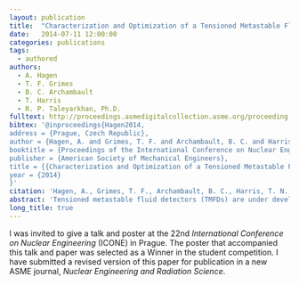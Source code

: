 ```yaml
---
layout: publication
title:  "Characterization and Optimization of a Tensioned Metastable Fluid Nuclear Particle Sensor Using Laser Based Profilimetry"
date:   2014-07-11 12:00:00
categories: publications
tags:
  - authored
authors:
  - A. Hagen
  - T. F. Grimes
  - B. C. Archambault
  - T. Harris
  - R. P. Taleyarkhan, Ph.D.
fulltext: http://proceedings.asmedigitalcollection.asme.org/proceeding.aspx?articleID=1937292
bibtex: '@inproceedings{Hagen2014,
address = {Prague, Czech Republic},
author = {Hagen, A. and Grimes, T. F. and Archambault, B. C. and Harris, T. N. and Taleyarkhan, R. P.},
booktitle = {Proceedings of the International Conference on Nuclear Engineering},
publisher = {American Society of Mechanical Engineers},
title = {{Characterization and Optimization of a Tensioned Metastable Fluid Nuclear Particle Sensor Using Laser Based Profilimetry}},
year = {2014}
}'
citation: 'Hagen, A., Grimes, T. F., Archambault, B. C., Harris, T. N., & Taleyarkhan, R. P. (2014). Characterization and Optimization of a Tensioned Metastable Fluid Nuclear Particle Sensor Using Laser Based Profilimetry. In Proceedings of the International Conference on Nuclear Engineering. Prague, Czech Republic: American Society of Mechanical Engineers.'
abstract: 'Tensioned metastable fluid detectors (TMFDs) are under development at Purdue University along with S/A Labs., LLC with support from the United States federal, state and industry sponsors. These novel sensors offer unique features to enable replacement of state of the art sensors for monitoring fissile material actinide content, detecting neutron emission rates and spectra, and measuring fission power levels. They possess: \( 90%+ \) intrinsic efficiency, no gamma sensitivity, permit audible and visible detection of nuclear particles, and lower cost; it is these factors and their simplicity of operation that make TMFDs enticing for the fields of neutron, fission product or alpha detection for nuclear power, homeland security, nonproliferation, and health physics applications. TMFDs operate on the principle that under tensile metastable pressure states, a fluid can be made to cavitate to locally form audible-visible bubbles for neutrons with individual energies in only the picoJoule range which is over ten orders of magnitude less energy than required for bulk boiling. Elastic neutron collisions or ionization by alphas or alpha recoils deposit sufficient energy to generate cavitation nuclei at modest tensile pressures (of about \(-2\,\mathrm{bar}\)). These cavitation events initiated at the femtometer scale, become aubile and visible to the naked eye, making for a physically intuitive detection event. In TMFDs the fluid is tensioned either centrifugally or acoustically. Optimizing a TMFD involves on-demand tailoring of the radiation sensitive region. The sensitive region comprises the volume below a threshold tensile pressure at which cavitated supercritical state fluid molecule nuclei are formed in the presence of ionizing radiation beyond a critical dimension beyond which they may grow to macroscopic levels. To characterize and maximize the sensitive volume (and hence, detection efficiency), a method has been developed to conduct non-intrusive profilimetry of the high frequency oscillating pressure fields - spatially and temporally within the fluid space. Called Laser Induced Cavitation (LIC), the method involves the use of a modest (\( 32\,\mathrm{uJ} \)) pulse energy UV to IR laser photons incident onto the fluid space in a TMFD. The energy absorbed within the fluid via focused joule heating from the laser photon beam, acts as a simulant for localized energy deposition onto atoms of fluids in metastable states via elastic collisions between neutrons (or alphas, etc.). The resultant event can be located in space and time, and thus provide for profiling of the oscillating compressive-tensile pressure field isobars in the TMFD sensitive volume. A parameterization of cavitation thresholds has been made with a ThermoScienceTM \( 337.1\,\mathrm{nm}\) UV nanosecond laser. Initial tests have shown that hand-held continuous beam UV-IR lasers may also be used. An apparatus for actuating the laser beam waist into correct positioning for profiling has been created. The method then provides pointwise data for the presence of below threshold negative pressure levels. Profiling of a Directional Acoustic TMFD (D-ATMFD) has been accomplished using this method – thereby, permitting the qualification and optimization of a one-of-a-kind neutron sensor which not only detects, but also provides for directionality and imaging of a radiation source. A simulation of the negative pressures within this chamber has been developed separately and the results from that simulation are successfully compared to the isobars generated through the LIC method. LIC will have widespread use in future design and optimization of TMFD sensors. With sensitive volume increases that can be derived via optimization of key design features, TMFD efficiency appears possible to tailor and increase and become an even more enticing solution for the fields of special nuclear material actinide monitoring, fast-to-thermal neutron detection, and fission power level monitoring. The full paper will present details pertaining to this novel method for optimization of TMFD sensors for transformational application in the field of nuclear engineering.'
long_title: true
---
```


I was invited to give a talk and poster at the 22nd *International Conference on Nuclear Engineering* (ICONE) in Prague. The poster that accompanied this talk and paper was selected as a Winner in the student competition.  I have submitted a revised version of this paper for publication in a new ASME journal, *Nuclear Engineering and Radiation Science*.
